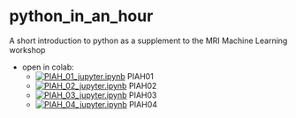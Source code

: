 # python_in_an_hour
A short introduction to python as a supplement to the MRI Machine Learning workshop

- open in colab:
  - [![PIAH_01_jupyter.ipynb](https://colab.research.google.com/assets/colab-badge.svg)](https://colab.research.google.com/github/MontpellierRessourcesImagerie/python_in_an_hour/blob/master/PIAH_01_jupyter.ipynb) PIAH01
  - [![PIAH_02_jupyter.ipynb](https://colab.research.google.com/assets/colab-badge.svg)](https://colab.research.google.com/github/MontpellierRessourcesImagerie/python_in_an_hour/blob/master/PIAH_02_python.ipynb) PIAH02
  - [![PIAH_03_jupyter.ipynb](https://colab.research.google.com/assets/colab-badge.svg)](https://colab.research.google.com/github/MontpellierRessourcesImagerie/python_in_an_hour/blob/master/PIAH_03_crash.ipynb) PIAH03
  - [![PIAH_04_jupyter.ipynb](https://colab.research.google.com/assets/colab-badge.svg)](https://colab.research.google.com/github/MontpellierRessourcesImagerie/python_in_an_hour/blob/master/PIAH_04_cluster.ipynb) PIAH04
